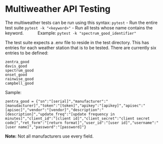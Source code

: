 # Multiweather API Testing

The multiweather tests can be run using this syntax:
`pytest` - Run the entire test suite
`pytest -k "<keyword>"` - Run all tests whose name contains the keyword. 
&emsp;&emsp;&emsp;Example: `pytest -k "spectrum_good_identifier"`

The test suite expects a .env file to reside in the test directory.  This has entries for each weather station that is to be tested.  There are currently six entries to be defined:
```
zentra_good
davis_good
spectrum_good
onset_good
rainwise_good
campbell_good
```
Sample:

```
zentra_good = {"sn":"[serial]","manufacturer":"[manudacturer]","token":"[token]","apikey":"[apikey]","apisec":"[apisec]","vendor":"[vendor]","description":"[description]","update_freq":"[update frequency in minutes]","client_id":"[client id]","client_secret":"client secret code]","ret_form":"[return format]","user_id":"[user id]","username":"[user name]","password":"[password]"}
```
**Note:** Not all manufacturers use every field.